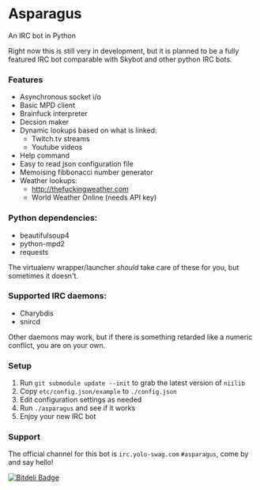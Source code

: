 Asparagus
=========

An IRC bot in Python

Right now this is still very in development, but it is planned to be a fully
featured IRC bot comparable with Skybot and other python IRC bots.

### Features

 - Asynchronous socket i/o
 - Basic MPD client
 - Brainfuck interpreter
 - Decsion maker
 - Dynamic lookups based on what is linked:
   - Twitch.tv streams
   - Youtube videos
 - Help command
 - Easy to read json configuration file
 - Memoising fibbonacci number generator
 - Weather lookups:
   - http://thefuckingweather.com
   - World Weather Online (needs API key)

### Python dependencies:

 - beautifulsoup4
 - python-mpd2
 - requests

The virtualenv wrapper/launcher *should* take care of these for you, but
sometimes it doesn't.

### Supported IRC daemons:

 - Charybdis
 - snircd

Other daemons may work, but if there is something retarded like a numeric
conflict, you are on your own.

### Setup

1. Run `git submodule update --init` to grab the latest version of `niilib`
2. Copy `etc/config.json/example` to `./config.json`
3. Edit configuration settings as needed
4. Run `./asparagus` and see if it works
5. Enjoy your new IRC bot

### Support

The official channel for this bot is `irc.yolo-swag.com` `#asparagus`, come
by and say hello!



[![Bitdeli Badge](https://d2weczhvl823v0.cloudfront.net/lyska/asparagus/trend.png)](https://bitdeli.com/free "Bitdeli Badge")

